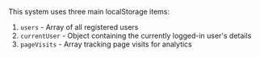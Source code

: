 

This system uses three main localStorage items:

1. `users` - Array of all registered users
2. `currentUser` - Object containing the currently logged-in user's details
3. `pageVisits` - Array tracking page visits for analytics

